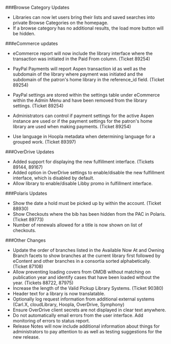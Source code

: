###Browse Category Updates
- Libraries can now let users bring their lists and saved searches into private Browse Categories on the homepage.
- If a browse category has no additional results, the load more button will be hidden.

###eCommerce updates
- eCommerce report will now include the library interface where the transaction was initiated in the Paid From column. (Ticket 89254)
- PayPal Payments will report Aspen transaction id as well as the subdomain of the library where payment was initiated and the subdomain of the patron's home library in the reference_id field. (Ticket 89254)  
- PayPal settings are stored within the settings table under eCommerce within the Admin Menu and have been removed from the library settings. (Ticket 89254)
- Administrators can control if payment settings for the active Aspen instance are used or if the payment settings for the patron's home library are used when making payments. (Ticket 89254) 

- Use language in Hoopla metadata when determining language for a grouped work. (Ticket 89397)

###OverDrive Updates
- Added support for displaying the new fulfillment interface. (Tickets 89144, 89167)
- Added option in OverDrive settings to enable/disable the new fulfillment interface, which is disabled by default.
- Allow library to enable/disable Libby promo in fulfillment interface.

###Polaris Updates
- Show the date a hold must be picked up by within the account. (Ticket 88930)
- Show Checkouts where the bib has been hidden from the PAC in Polaris. (Ticket 89773)
- Number of renewals allowed for a title is now shown on list of checkouts. 

###Other Changes
- Update the order of branches listed in the Available Now At and Owning Branch facets to show branches at the current library first followed by eContent and other branches in a consortia sorted alphabetically. (Ticket 87108)
- Allow preventing loading covers from OMDB without matching on publication year and identify cases that have been loaded without the year. (Tickets 88722, 87975)
- Increase the length of the Valid Pickup Library Systems. (Ticket 90380)
- Header text for a library is now translatable.
- Optionally log request information from additional external systems (Carl.X, cloudLibrary, Hoopla, OverDrive, Symphony)
- Ensure OverDrive client secrets are not displayed in clear text anywhere. 
- Do not automatically email errors from the user interface. Add monitoring of errors to status report. 
- Release Notes will now include additional information about things for administrators to pay attention to as well as testing suggestions for the new release. 
